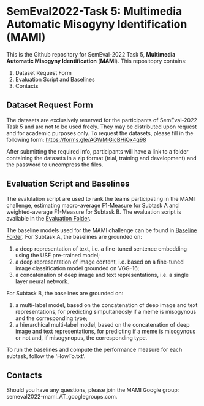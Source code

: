 # SemEval2022-Task 5: Multimedia Automatic Misogyny Identification (MAMI)
This is the Github repository for SemEval-2022 Task 5, **Multimedia Automatic Misogyny Identification** (**MAMI**). This repositopry contains:
1. Dataset Request Form
2. Evaluation Script and Baselines
4. Contacts

## Dataset Request Form
The datasets are exclusively reserved for the participants of SemEval-2022 Task 5 and are not to be used freely. They may be distributed upon request and for academic purposes only. To request the datasets, please fill in the following form: https://forms.gle/AGWMiGicBHiQx4q98

After submitting the required info, participants will have  a link to a folder containing the datasets in a zip format (trial, training and development) and the password to uncompress the files.

## Evaluation Script and Baselines
The evalulation script are used to rank the teams participating in the MAMI challenge, estimating macro-average F1-Measure for Subtask A and weighted-average F1-Measure for Subtask B. The evaluation script is available in the [Evaluation Folder](https://github.com/MIND-Lab/MAMI/tree/main/Evaluation).

The baseline models used for the MAMI challenge can be found in [Baseline Folder](https://github.com/MIND-Lab/MAMI/tree/main/Baselines).
For Subtask A, the baselines are grounded on:
1. a deep representation of text, i.e. a fine-tuned sentence embedding using the USE pre-trained model;
2. a deep representation of image content, i.e. based on a fine-tuned image classification model grounded on VGG-16;
3. a concatenation of deep image and text representations, i.e. a single layer neural network.

For Subtask B, the baselines are grounded on:
1. a multi-label model, based on the concatenation of deep image and text representations, for predicting simpultaneosly if a meme is misogynous and the corresponding type;
2. a hierarchical multi-label model, based on the concatenation of deep image and text representations, for predicting if a meme is misogynous or not and, if misogynopus, the corresponding type.

 To run the baselines and compute the performance measure for each subtask, follow the 'HowTo.txt'.


## Contacts
Should you have any questions, please join the MAMI Google group: semeval2022-mami_AT_googlegroups.com.
